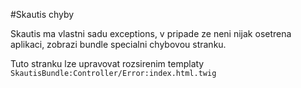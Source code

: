 #Skautis chyby

Skautis ma vlastni sadu exceptions, v pripade ze neni nijak osetrena aplikaci, zobrazi bundle specialni chybovou stranku.

Tuto stranku lze upravovat rozsirenim templaty ```SkautisBundle:Controller/Error:index.html.twig```